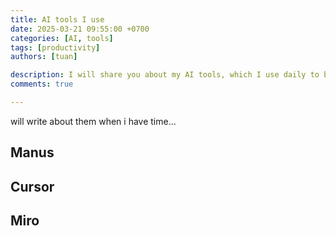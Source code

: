 ```yaml
---
title: AI tools I use
date: 2025-03-21 09:55:00 +0700
categories: [AI, tools]
tags: [productivity]
authors: [tuan]

description: I will share you about my AI tools, which I use daily to boost my productivity.
comments: true

---  
```


will write about them when i have time...
## Manus
## Cursor
## Miro

